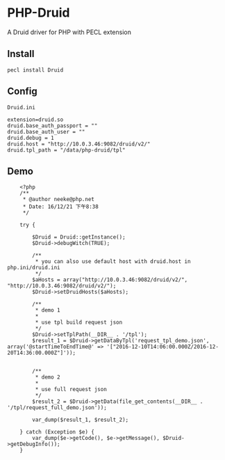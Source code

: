 # PHP-Druid
A Druid driver for PHP with PECL extension

## Install

    pecl install Druid
    

## Config

    Druid.ini
    
    extension=druid.so
    druid.base_auth_passport = ""
    druid.base_auth_user = ""
    druid.debug = 1
    druid.host = "http://10.0.3.46:9082/druid/v2/"
    druid.tpl_path = "/data/php-druid/tpl"
    
## Demo

```
    <?php
    /**
     * @author neeke@php.net
     * Date: 16/12/21 下午8:38
     */
    
    try {
    
        $Druid = Druid::getInstance();
        $Druid->debugWitch(TRUE);
    
        /**
         * you can also use default host with druid.host in php.ini/druid.ini
         */
        $aHosts = array("http://10.0.3.46:9082/druid/v2/", "http://10.0.3.46:9082/druid/v2/");
        $Druid->setDruidHosts($aHosts);
    
        /**
         * demo 1
         *
         * use tpl build request json
         */
        $Druid->setTplPath(__DIR__ . '/tpl');
        $result_1 = $Druid->getDataByTpl('request_tpl_demo.json', array('@startTimeToEndTime@' => '["2016-12-10T14:06:00.000Z/2016-12-20T14:36:00.000Z"]'));
    
    
        /**
         * demo 2
         *
         * use full request json
         */
        $result_2 = $Druid->getData(file_get_contents(__DIR__ . '/tpl/request_full_demo.json'));
    
        var_dump($result_1, $result_2);
    
    } catch (Exception $e) {
        var_dump($e->getCode(), $e->getMessage(), $Druid->getDebugInfo());
    }
```
    